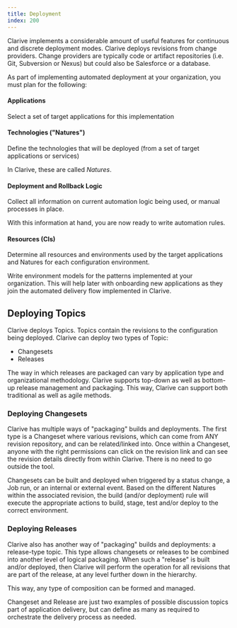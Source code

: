 ```yaml
---
title: Deployment
index: 200
---
```


Clarive implements a considerable amount of useful features for continuous and discrete deployment modes. Clarive
deploys revisions from change providers.  Change providers are typically code or artifact repositories (i.e. Git,
Subversion or Nexus) but could also be Salesforce or a database.

As part of implementing automated deployment at your organization, you must plan for the following:

#### Applications

Select a set of target applications for this implementation

#### Technologies ("Natures")

Define the technologies that will be deployed (from a set of target applications or services)

In Clarive, these are called *Natures*.

#### Deployment and Rollback Logic

Collect all information on current automation logic being used, or manual processes in place.

With this information at hand, you are now ready to write automation rules.

#### Resources (CIs)

Determine all resources and environments used by the target applications and Natures for each configuration environment.

Write environment models for the patterns implemented at your organization.  This will help later with onboarding new
applications as they join the automated delivery flow implemented in Clarive.

## Deploying Topics

Clarive deploys Topics. Topics contain the revisions to the configuration being deployed. Clarive can deploy two types
of Topic:

- Changesets
- Releases

The way in which releases are packaged can vary by application type and organizational methodology. Clarive supports
top-down as well as bottom-up release management and packaging. This way, Clarive can support both traditional as well
as agile methods.

### Deploying Changesets

Clarive has multiple ways of "packaging" builds and deployments. The first type is a Changeset where various revisions,
which can come from ANY revision repository, and can be related/linked into. Once within a Changeset, anyone with the
right permissions can click on the revision link and can see the revision details directly from within Clarive. There is
no need to go outside the tool.

Changesets can be built and deployed when triggered by a status change, a Job run, or an internal or external event.
Based on the different Natures within the associated revision, the build (and/or deployment) rule will execute the
appropriate actions to build, stage, test and/or deploy to the correct environment.

### Deploying Releases

Clarive also has another way of "packaging" builds and deployments: a release-type topic. This type allows changesets or
releases to be combined into another level of logical packaging. When such a "release" is built and/or deployed, then
Clarive will perform the operation for all revisions that are part of the release, at any level further down in the
hierarchy.

This way, any type of composition can be formed and managed.

Changeset and Release are just two examples of possible discussion topics part of application delivery, but can define
as many as required to orchestrate the delivery process as needed.
